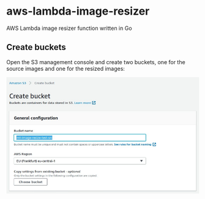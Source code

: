 # aws-lambda-image-resizer
AWS Lambda image resizer function written in Go

## Create buckets

Open the S3 management console and create two buckets, one for the source images and one for the resized images:

![Create source bucket](screenshots/create_src_bucket.jpg)

